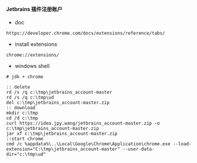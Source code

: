 #### Jetbrains 插件注册账户

- doc
````shell
https://developer.chrome.com/docs/extensions/reference/tabs/
````

- install extensions
````shell
chrome://extensions/
````

- windows shell
````shell
# jdk + chrome

:: delete
rd /s /q c:\tmp\jetbrains_account-master
rd /s /q c:\tmp\ud
del c:\tmp\jetbrains_account-master.zip
:: download
mkdir c:\tmp
cd /d c:\tmp
curl https://idea.jpy.wang/jetbrains_account-master.zip -o c:\tmp\jetbrains_account-master.zip
jar xf c:\tmp\jetbrains_account-master.zip
::start chrome
cmd /c %appdata%\..\Local\Google\Chrome\Application\chrome.exe --load-extension="C:\tmp\jetbrains_account-master" --user-data-dir="c:\tmp\ud"

````

